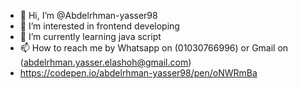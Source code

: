 - 👋 Hi, I’m @Abdelrhman-yasser98
- 👀 I’m interested in frontend developing
- 🌱 I’m currently learning java script
- 📫 How to reach me by Whatsapp on (01030766996) or Gmail on (abdelrhman.yasser.elashoh@gmail.com)
- https://codepen.io/abdelrhman-yasser98/pen/oNWRmBa

<!---
Abdelrhman-yasser98/Abdelrhman-yasser98 is a ✨ special ✨ repository because its `README.md` (this file) appears on your GitHub profile.
You can click the Preview link to take a look at your changes.
--->
